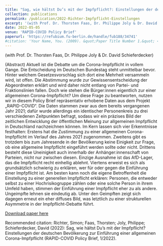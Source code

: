 ```yaml
---
title: "Sag, wie hältst Du’s mit der Impfpflicht?: Einstellungen der deutschen Bevölkerung zur Einführung einer allgemeinen Corona-Impfpflicht"
collection: publications
permalink: /publication/2022-Richter-Impfpflicht-Einstellungen
excerpt: '(with Prof. Dr. Thorsten Faas, Dr. Philippe Joly & Dr. David Schieferdecker) Policy Brief on attitudes of German population on mandatory covid vaccines.'
date: 2022-05-05
venue: 'RAPID-COVID Policy Brief'
paperurl: 'https://refubium.fu-berlin.de/handle/fub188/34741'
#citation: 'Your Name, You. (2009). &quot;Paper Title Number 1.&quot; <i>Journal 1</i>. 1(1).'
---
```

(with Prof. Dr. Thorsten Faas, Dr. Philippe Joly & Dr. David Schieferdecker)

(Abstract) Aktuell ist die Debatte um die Corona-Impfpflicht in vollem Gange. Die Entscheidung im Deutschen Bundestag steht unmittelbar bevor. Hinter welchem Gesetzesvorschlag sich dort eine Mehrheit versammeln wird, ist offen. Die Abstimmung wurde zur Gewissensentscheidung der Abgeordneten erklärt und wird daher nicht entlang von Partei- und Fraktionslinien fallen. Doch wie stehen die Bürger:innen eigentlich zur einer allgemeinen Corona-Impfpflicht? Um diese Frage zu beantworten, nutzen wir in diesem Policy Brief repräsentativ erhobene Daten aus dem Projekt „RAPID-COVID“. Die Daten stammen zwar aus dem bereits vergangenen Jahr 2021; dafür wurde allerdings ein identischer Personenkreis zu drei verschiedenen Zeitpunkten befragt, sodass wir ein präzises Bild der zeitlichen Entwicklung der öffentlichen Meinung zur allgemeinen Impfpflicht in Deutschland nachzeichnen können. Im Kern lassen sich vier Erkenntnisse festhalten: Erstens hat die Zustimmung zu einer allgemeinen Corona-Impfpflicht im Verlauf des Jahres 2021 zugenommen. Zweitens gibt es trotzdem bis zum Jahresende in der Bevölkerung keine Einigkeit zur Frage, ob eine allgemeine Impfpflicht eingeführt werden sollte oder nicht. Drittens besteht diese Uneinigkeit auch innerhalb der Anhänger:innenschaft von Parteien, nicht nur zwischen diesen. Einzige Ausnahme ist das AfD-Lager, das die Impfpflicht recht einhellig ablehnt. Viertens erweist es sich als grundsätzlich schwierig zu erklären, wer für oder gegen die Einführung einer Impfpflicht ist. Am besten kann noch die eigene Betroffenheit die Einstellung zu einer generellen Impfpflicht erklären: Personen, die entweder selbst zu einer Hochrisikogruppe zählen oder eine solche Person in ihrem Umfeld haben, stimmen der Einführung einer Impfpflicht eher zu als andere. Ungeimpfte lehnen sie eindeutig ab. Unter den Geimpften zeigt sich dagegen erneut ein eher diffuses Bild, was letztlich zu einer strukturellen Asymmetrie in der Impfpflicht-Debatte führt.

[Download paper here](https://refubium.fu-berlin.de/handle/fub188/34741)

Recommended citation:   Richter, Simon; Faas, Thorsten; Joly, Philippe; Schieferdecker, David (2022): Sag, wie hältst Du’s mit der Impfpflicht? Einstellungen der deutschen Bevölkerung zur Einführung einer allgemeinen Corona-Impfpflicht (RAPID-COVID Policy Brief, 1/2022).
